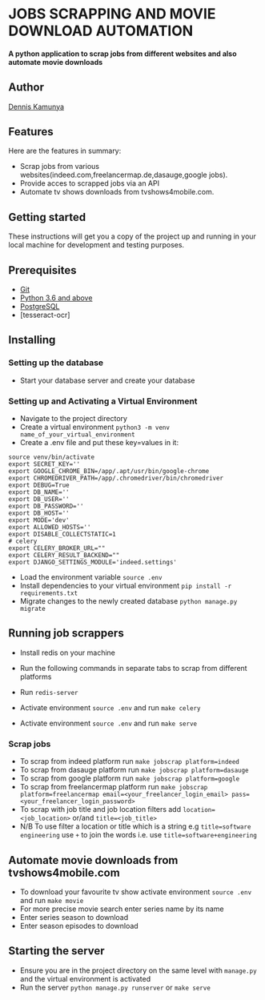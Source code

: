 # JOBS SCRAPPING AND MOVIE DOWNLOAD AUTOMATION
####  A python application to scrap jobs from different websites and also automate movie downloads

## Author
[Dennis Kamunya](https://github.com/D-Kamunya)

## Features
Here are the features in summary:
* Scrap jobs  from various websites(indeed.com,freelancermap.de,dasauge,google jobs).
* Provide acces to scrapped jobs via an API
* Automate tv shows downloads from tvshows4mobile.com.

## Getting started
These instructions will get you a copy of the project up and running in your local machine for development and testing purposes.

## Prerequisites
- [Git](https://git-scm.com/download/)
- [Python 3.6 and above](https://www.python.org/downloads/)
- [PostgreSQL](https://www.postgresql.org/)
- [tesseract-ocr]


## Installing
### Setting up the database
- Start your database server and create your database

### Setting up and Activating a Virtual Environment
- Navigate to the project directory
- Create a virtual environment `python3 -m venv name_of_your_virtual_environment`
- Create a .env file and put these key=values in it:
```
source venv/bin/activate
export SECRET_KEY=''
export GOOGLE_CHROME_BIN=/app/.apt/usr/bin/google-chrome
export CHROMEDRIVER_PATH=/app/.chromedriver/bin/chromedriver
export DEBUG=True
export DB_NAME=''
export DB_USER=''
export DB_PASSWORD=''
export DB_HOST=''
export MODE='dev'
export ALLOWED_HOSTS=''
export DISABLE_COLLECTSTATIC=1
# celery
export CELERY_BROKER_URL=""
export CELERY_RESULT_BACKEND=""
export DJANGO_SETTINGS_MODULE='indeed.settings'

```
- Load the environment variable `source .env`
- Install dependencies to your virtual environment `pip install -r requirements.txt`
- Migrate changes to the newly created database `python manage.py migrate`

## Running job scrappers
- Install redis on your machine
- Run the following commands in separate tabs to scrap from different platforms

- Run `redis-server`
- Activate environment `source .env` and run `make celery`
- Activate environment `source .env` and run `make serve`
### Scrap jobs
- To scrap from indeed platform run `make jobscrap platform=indeed`
- To scrap from dasauge platform run `make jobscrap platform=dasauge`
- To scrap from google platform run `make jobscrap platform=google`
- To scrap from freelancermap platform run `make jobscrap platform=freelancermap email=<your_freelancer_login_email> pass=<your_freelancer_login_password>`
- To scrap with job title and job location filters add `location=<job_location>` or/and `title=<job_title>`  
- N/B To use filter a location or title which is a string e.g `title=software engineering`
  use `+` to join the words i.e. use `title=software+engineering`

## Automate movie downloads from tvshows4mobile.com
- To download your favourite tv show activate environment `source .env` and run `make movie`
- For more precise movie search enter series name by its name
- Enter series season to download
- Enter season episodes to download

## Starting the server
- Ensure you are in the project directory on the same level with `manage.py` and the virtual environment is activated
- Run the server `python manage.py runserver` or `make serve` 
